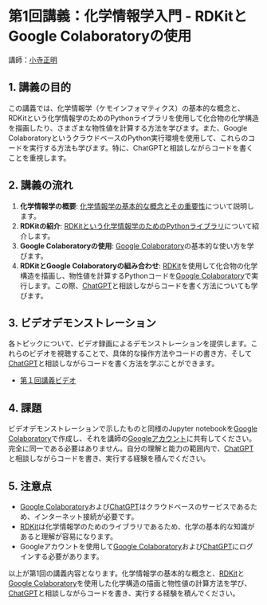 # 第1回講義：化学情報学入門 - RDKitとGoogle Colaboratoryの使用

講師：[小寺正明](https://scholar.google.com/citations?user=UVyoQ7YAAAAJ&hl=ja)

## 1. 講義の目的

この講義では、化学情報学（ケモインフォマティクス）の基本的な概念と、RDKitという化学情報学のためのPythonライブラリを使用して化合物の化学構造を描画したり、さまざまな物性値を計算する方法を学びます。また、Google ColaboratoryというクラウドベースのPython実行環境を使用して、これらのコードを実行する方法も学びます。特に、ChatGPTと相談しながらコードを書くことを重視します。

## 2. 講義の流れ

1. **化学情報学の概要**: [化学情報学の基本的な概念とその重要性](cheminformatics.md)について説明します。
2. **RDKitの紹介**: [RDKitという化学情報学のためのPythonライブラリ](RDKit.md)について紹介します。
3. **Google Colaboratoryの使用**: [Google Colaboratory](colaboratory.md)の基本的な使い方を学びます。
4. **RDKitとGoogle Colaboratoryの組み合わせ**: [RDKit](RDKit.md)を使用して化合物の化学構造を描画し、物性値を計算するPythonコードを[Google Colaboratory](colaboratory.md)で実行します。この際、[ChatGPT](ChatGPT.md)と相談しながらコードを書く方法についても学びます。

## 3. ビデオデモンストレーション

各トピックについて、ビデオ録画によるデモンストレーションを提供します。これらのビデオを視聴することで、具体的な操作方法やコードの書き方、そして[ChatGPT](ChatGPT.md)と相談しながらコードを書く方法を学ぶことができます。

- [第１回講義ビデオ](https://www.youtube.com/watch?v=m6JCLH9F538)

## 4. 課題

ビデオデモンストレーションで示したものと同様のJupyter notebookを[Google Colaboratory](colaboratory.md)で作成し、それを講師の[Googleアカウント](ikemenmaskot@gmail.com)に共有してください。完全に同一である必要はありません。自分の理解と能力の範囲内で、[ChatGPT](ChatGPT.md)と相談しながらコードを書き、実行する経験を積んでください。

## 5. 注意点

- [Google Colaboratory](colaboratory.md)および[ChatGPT](ChatGPT.md)はクラウドベースのサービスであるため、インターネット接続が必要です。
- [RDKit](RDKit.md)は化学情報学のためのライブラリであるため、化学の基本的な知識があると理解が容易になります。
- Googleアカウントを使用して[Google Colaboratory](colaboratory.md)および[ChatGPT](ChatGPT.md)にログインする必要があります。

以上が第1回の講義内容となります。化学情報学の基本的な概念と、[RDKit](RDKit.md)と[Google Colaboratory](colaboratory.md)を使用した化学構造の描画と物性値の計算方法を学び、[ChatGPT](ChatGPT.md)と相談しながらコードを書き、実行する経験を積んでください。
